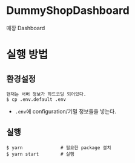 # DummyShopDashboard
매장 Dashboard

# 실행 방법
## 환경설정
```
현재는 서버 정보가 하드코딩 되어있다.
$ cp .env.default .env 
```
* `.env`에 configuration/기밀 정보들을 넣는다.

## 실행
```
$ yarn              # 필요한 package 설치
$ yarn start        # 실행
```
